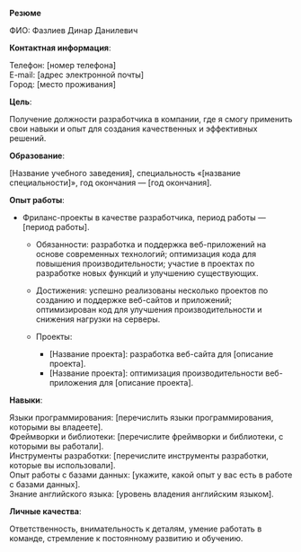 **Резюме**

ФИО: Фазлиев Динар Данилевич

**Контактная информация**:

Телефон: [номер телефона]  
E-mail: [адрес электронной почты]  
Город: [место проживания]

**Цель**:

Получение должности разработчика в компании, где я смогу применить свои навыки и опыт для создания качественных и эффективных решений.

**Образование**:

[Название учебного заведения], специальность «[название специальности]», год окончания — [год окончания].

**Опыт работы**:

- Фриланс-проекты в качестве разработчика, период работы — [период работы].
    - Обязанности: разработка и поддержка веб-приложений на основе современных технологий; оптимизация кода для повышения производительности; участие в проектах по разработке новых функций и улучшению существующих.
        
    - Достижения: успешно реализованы несколько проектов по созданию и поддержке веб-сайтов и приложений; оптимизирован код для улучшения производительности и снижения нагрузки на серверы.
        
    - Проекты:
        
        - [Название проекта]: разработка веб-сайта для [описание проекта].
        - [Название проекта]: оптимизация производительности веб-приложения для [описание проекта].

**Навыки**:

Языки программирования: [перечислить языки программирования, которыми вы владеете].  
Фреймворки и библиотеки: [перечислите фреймворки и библиотеки, с которыми вы работали].  
Инструменты разработки: [перечислите инструменты разработки, которые вы использовали].  
Опыт работы с базами данных: [укажите, какой опыт у вас есть в работе с базами данных].  
Знание английского языка: [уровень владения английским языком].

**Личные качества**:

Ответственность, внимательность к деталям, умение работать в команде, стремление к постоянному развитию и обучению.